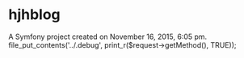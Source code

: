 hjhblog
=======

A Symfony project created on November 16, 2015, 6:05 pm.
file_put_contents('../.debug', print_r($request->getMethod(), TRUE));